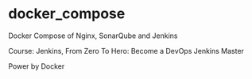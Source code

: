 # docker_compose
Docker Compose of Nginx, SonarQube and Jenkins

Course: Jenkins, From Zero To Hero: Become a DevOps Jenkins Master

Power by Docker
